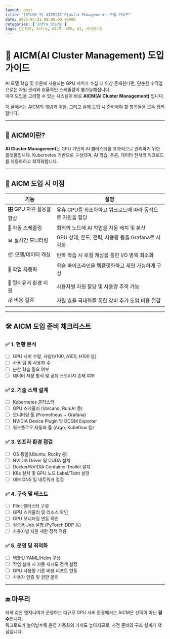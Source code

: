 ```yaml
---
layout: post
title: "[STUDY_9] AICM(AI Cluster Management) 도입 가이드"
date: 2025-05-22 09:00:00 +0900
categories: ['Infra_Study']
tags: [인프라, Infra, AICM, GPU, AI, 서버관리]
---
```


# 🎯 AICM(AI Cluster Management) 도입 가이드

AI 모델 학습 및 추론에 사용되는 GPU 서버가 수십 대 이상 존재한다면, 단순한 수작업으로는 자원 관리와 효율적인 스케줄링이 불가능해집니다.  
이때 도입을 고려할 수 있는 시스템이 바로 **AICM(AI Cluster Management)** 입니다.  

이 글에서는 AICM의 개념과 이점, 그리고 실제 도입 시 준비해야 할 항목들을 모두 정리합니다.

---

## 🧠 AICM이란?

**AI Cluster Management**는 GPU 기반의 AI 클러스터를 효과적으로 관리하기 위한 플랫폼입니다. Kubernetes 기반으로 구성되며, AI 학습, 추론, 데이터 전처리 워크로드를 자동화하고 최적화합니다.

---

## 🚀 AICM 도입 시 이점

| 기능 | 설명 |
|------|------|
| 🎛️ GPU 자원 활용률 향상 | 유휴 GPU를 최소화하고 워크로드에 따라 동적으로 자원을 할당 |
| 🧮 자동 스케줄링 | 최적의 노드에 AI 작업을 자동 배치 및 분산 |
| 📊 실시간 모니터링 | GPU 상태, 온도, 전력, 사용량 등을 Grafana로 시각화 |
| 📦 모델/데이터 캐싱 | 반복 학습 시 로컬 캐싱을 통한 I/O 병목 최소화 |
| 🔁 작업 자동화 | 학습 파이프라인을 템플릿화하고 재현 가능하게 구성 |
| 👥 멀티유저 환경 지원 | 사용자별 자원 할당 및 사용량 추적 가능 |
| 💰 비용 절감 | 자원 효율 극대화를 통한 장비 추가 도입 비용 절감 |

---

## 🛠️ AICM 도입 준비 체크리스트

### ✅ 1. 현황 분석
- [ ] GPU 서버 수량, 사양(V100, A100, H100 등)
- [ ] 사용 팀 및 사용자 수
- [ ] 분산 학습 필요 여부
- [ ] 데이터 저장 방식 및 공유 스토리지 존재 여부

### ✅ 2. 기술 스택 설계
- [ ] Kubernetes 클러스터
- [ ] GPU 스케줄러 (Volcano, Run:AI 등)
- [ ] 모니터링 툴 (Prometheus + Grafana)
- [ ] NVIDIA Device Plugin 및 DCGM Exporter
- [ ] 워크플로우 자동화 툴 (Argo, Kubeflow 등)

### ✅ 3. 인프라 환경 점검
- [ ] OS 통일(Ubuntu, Rocky 등)
- [ ] NVIDIA Driver 및 CUDA 설치
- [ ] Docker/NVIDIA Container Toolkit 설치
- [ ] K8s 설치 및 GPU 노드 Label/Taint 설정
- [ ] 내부 DNS 및 네트워크 점검

### ✅ 4. 구축 및 테스트
- [ ] Pilot 클러스터 구성
- [ ] GPU 스케줄러 및 리소스 확인
- [ ] GPU 모니터링 연동 확인
- [ ] 실습용 Job 실행 (PyTorch DDP 등)
- [ ] 사용자별 자원 제한 정책 적용

### ✅ 5. 운영 및 최적화
- [ ] 템플릿 YAML/Helm 구성
- [ ] 작업 실패 시 자동 재시도 정책 설정
- [ ] GPU 사용량 기준 비용 리포트 연동
- [ ] 사용자 인증 및 권한 분리

---

## 🔚 마무리

저와 같은 엔지니어가 운영하는 대규모 GPU 서버 환경에서는 AICM은 선택이 아닌 **필수**입니다.  
워크로드가 늘어날수록 운영 자동화의 가치도 높아지므로, 사전 준비와 구조 설계가 핵심입니다.


